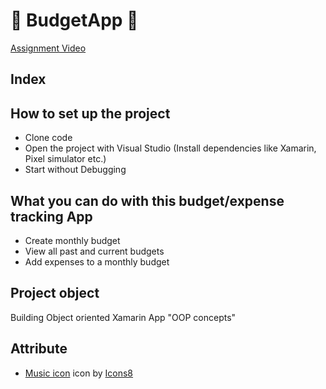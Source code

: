 # :musical_note: BudgetApp :musical_note:

[Assignment Video](https://youtu.be/wzt5A9Q-p7Q)

## Index

## How to set up the project
* Clone code
* Open the project with Visual Studio (Install dependencies like Xamarin, Pixel simulator etc.)
* Start without Debugging 


## What you can do with this budget/expense tracking App
* Create monthly budget
* View all past and current budgets
* Add expenses to a monthly budget

## Project object 

Building Object oriented Xamarin App
"OOP concepts"


## Attribute
*  [Music icon](https://icons8.com/icons/set/music) icon by [Icons8](https://icons8.com) 



